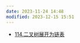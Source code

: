 ```yaml
---
date: 2023-11-24 14:48
modified: 2023-12-15 15:51
---
```


- [114.二叉树展开为链表](https://leetcode.cn/problems/flatten-binary-tree-to-linked-list/)
